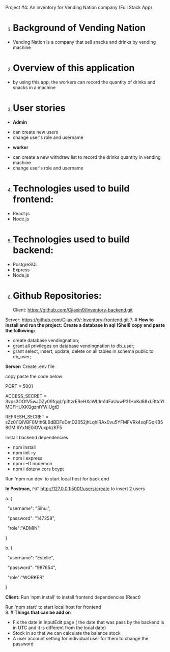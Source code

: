 ﻿Project #4: An inventory for Vending Nation company (Full Stack App)

1. # **Background of Vending Nation**

- Vending Nation is a company that sell snacks and drinks by vending machine

2. # **Overview of this application**

- by using this app, the workers can record the quantity of drinks and snacks in a machine

3. # **User stories**

- **Admin**

* can create new users
* change user's role and username

- **worker**

* can create a new withdraw list to record the drinks quantity in vending machine
* change user's role and username

4. # **Technologies used to build frontend:**

- React.js
- Node.js

5. # **Technologies used to build backend:**

- PostgreSQL
- Express
- Node.js

6. # **Github Repositories:**
   Client: <https://github.com/Cjiaxin9/Inventory-backend.git>

Server: <https://github.com/Cjiaxin9/-Inventory-frontend.git> 7. # **How to install and run the project:**
**Create a database In sql (Shell) copy and paste the following:**

- create database vendingnation;
- grant all privileges on database vendingnation to db_user;
- grant select, insert, update, delete on all tables in schema public to db_user;

**Server:** Create .env file

copy paste the code below:

PORT = 5001

ACCESS_SECRET = 3vps3OOfV5wJDZy09fqqLfp3tzrEReHXcWL1m1dFaUuwP31HoKd68xLRttcYlMCFHUXKQgzniYWIUgtD

REFRESH_SECRET = sZz0i1QiVBF0Mlh6LBdBDFoDmD2052jhLqhlRAx0vu5YFMFVRk4xqFGqKB58GMi6YxNE0iOVuxpkzKF5

Install backend dependencies

- npm install
- npm init –y
- npm i express
- npm i –D nodemon
- npm i dotenv cors bcypt

Run ‘npm run dev’ to start local host for back end

**In Postman,** `PUT` http://127.0.0.1:5001/users/create to insert 2 users

a. {

` `"username": "Sihui",

` `"password": "147258",

` `"role":"ADMIN"

}

b. {

` `"username": "Estelle",

` `"password": "987654",

` `"role":"WORKER"

}

**Client:** Run ‘npm install’ to install frontend dependencies (React)

Run ‘npm start’ to start local host for frontend
<br> 8. # **Things that can be add on**

- Fix the date in InputEdit page ( the date that was pass by the backend is in UTC and it is different from the local date)
- Stock in so that we can calculate the balance stock
- A user account setting for individual user for them to change the password
